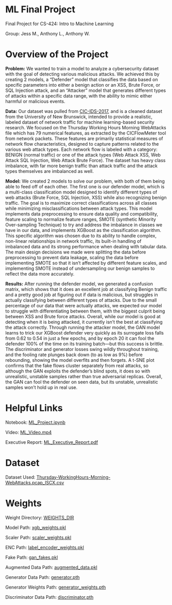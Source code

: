 # ML Final Project

Final Project for CS-424: Intro to Machine Learning

Group: Jess M., Anthony L., Anthony W.

# Overview of the Project
**Problem:** 
We wanted to train a model to analyze a cybersecurity dataset with the goal of detecting various malicious attacks. We achieved this by creating 2 models, a “Defender” model that classifies the data based on specific parameters into either a benign action or an XSS, Brute Force, or SQL Injection attack, and an “Attacker” model that generates different types of attacks within a specific data range, with the ability to mimic either harmful or malicious events.

**Data:** 
Our dataset was pulled from  [CIC-IDS-2017](https://www.unb.ca/cic/datasets/ids-2017.html), and is a cleaned dataset from the University of New Brunswick, intended to provide a realistic, labeled dataset of network traffic for machine learning-based security research. We focused on the Thursday Working Hours Morning WebAttacks file which has 79 numerical features, as extracted by the CICFlowMeter tool from network packets. These features are primarily statistical measures of network flow characteristics, designed to capture patterns related to the various web attack types. Each network flow is labeled with a category: BENIGN (normal traffic) or one of the attack types (Web Attack  XSS, Web Attack  SQL Injection, Web Attack  Brute Force). The dataset has heavy class imbalance, with far more benign traffic than attack traffic and the attack types themselves are imbalanced as well.

**Model:** 
We created 2 models to solve our problem, with both of them being able to feed off of each other. The first one is our defender model, which is a multi-class classification model designed to identify different types of web attacks (Brute Force, SQL Injection, XSS) while also recognizing benign traffic. The goal is to maximize correct classifications across all classes while minimizing misclassifications between attack types. This model implements data preprocessing to ensure data quality and compatibility, feature scaling to normalize feature ranges, SMOTE (synthetic Minority Over-sampling Technique) to try and address the imbalance in classes we have in our data, and implements XGBoost as the classification algorithm. This specific algorithm was chosen due to its ability to handle complex, non-linear relationships in network traffic, its built-in handling of imbalanced data and its strong performance when dealing with tabular data. The main design decisions we made were splitting the data before preprocessing to prevent data leakage, scaling the data before implementing SMOTE so that it isn’t affected by different feature scales, and implementing SMOTE instead of undersampling our benign samples to reflect the data more accurately.

**Results:**
After running the defender model, we generated a confusion matrix, which shows that it does an excellent job at classifying Benign traffic and a pretty good job at figuring out if data is malicious, but struggles in actually classifying between different types of attacks. Due to the small percentage of our data that were actually attacks, we expected our model to struggle with differentiating between them, with the biggest culprit being between XSS and Brute force attacks. Overall, while our model is good at detecting when it is being attacked, it currently isn’t the best at classifying the attack correctly. 
	Through running the attacker model, the GAN model learns to trick our XGBoost defender very quickly as its surrogate loss falls from 0.62 to 0.54 in just a few epochs, and by epoch 20 it can fool the defender 100% of the time on its training batch—but this success is brittle. The discriminator and generator losses swing wildly throughout training, and the fooling rate plunges back down (to as low as 9%) before rebounding, showing the model overfits and then forgets. A t-SNE plot confirms that the fake flows cluster separately from real attacks, so although the GAN exploits the defender’s blind spots, it does so with unrealistic, unstable samples rather than true adversarial replicas. Overall, the GAN can fool the defender on seen data, but its unstable, unrealistic samples won’t hold up in real use.

# Helpful Links
Notebook: 
[ML_Project.ipynb](https://colab.research.google.com/drive/1I5qRX8vrQKu65OOzWiWIVyRa5QRceSpu?usp=sharing)

Video: 
[ML_Video.mp4](https://drive.google.com/file/d/1gDeR6ZOxY5Soch_Q0HYoqSeRZnlTKH4k/view?usp=sharing)

Executive Report:
[ML_Executive_Report.pdf](ML_Executive_Report.pdf)

# Dataset
Dataset Used: 
[Thursday-WorkingHours-Morning-WebAttacks.pcap_ISCX.csv](https://drive.google.com/file/d/1BLHP9C-UINGtOlxfoTMAlhoTSzVo1Krr/view?usp=sharing)

# Weights 
Weight Directory:
[WEIGHTS_DIR](https://drive.google.com/drive/folders/10APGxnjOU0gR5EPhaeEShh7HKdHA-krB?usp=sharing)

Model Path:
[xgb_weights.pkl](https://drive.google.com/file/d/1PlUvsRigILkn2RyetRPfqrWSdkBFzJ6j/view?usp=drive_link)

Scaler Path:
[scaler_weights.pkl](https://drive.google.com/file/d/101iRWSn149wfjJ42SZ0hfeG0fon76_4X/view?usp=sharing)

ENC Path:
[label_encoder_weights.pkl](https://drive.google.com/file/d/13aeCtGmtadMzaKNv3GG6Vz-NK68oE4kT/view?usp=sharing)

Fake Path: 
[gan_fakes.pkl](https://drive.google.com/file/d/1FqVlcgCRvP_IGGg6fj8VgZuOdIeqlrfg/view?usp=sharing)

Augmented Data Path: 
[augmented_data.pkl](https://drive.google.com/file/d/1QbGsjUUAT4blhsOcIK7PqLqL00UmUvsH/view?usp=sharing)

Generator Data Path: 
[generator.pth](https://drive.google.com/file/d/1AACB3otpgyAIf9z7qNaqyVm4VN5H6xTH/view?usp=sharing)

Generator Weights Path: 
[generator_weights.pth](https://drive.google.com/file/d/1klHZ4uKpDKWtPdR7HTUYMgdJNtF1aIER/view?usp=sharing)

Discriminator Data Path: 
[discriminator.pth](https://drive.google.com/file/d/1f6fSs6czUOuJyvlmxjX3oyFqbSGOjUGe/view?usp=sharing)
